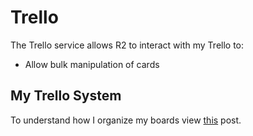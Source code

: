 # Trello
The Trello service allows R2 to interact with my Trello to:
- Allow bulk manipulation of cards

## My Trello System
To understand how I organize my boards view [this](#) post.

